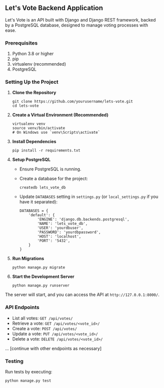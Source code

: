 
## Let's Vote Backend Application

Let's Vote is an API built with Django and Django REST framework, backed by a PostgreSQL database, designed to manage voting processes with ease.

### Prerequisites

1.  Python 3.8 or higher
2.  pip
3.  virtualenv (recommended)
4.  PostgreSQL

### Setting Up the Project

1.  **Clone the Repository**
        
    ```
    git clone https://github.com/yourusername/lets-vote.git
    cd lets-vote
    ``` 
    
2.  **Create a Virtual Environment (Recommended)**
    
    
    ```
    virtualenv venv
    source venv/bin/activate  
    # On Windows use `venv\Scripts\activate` 
    ``` 
    
3.  **Install Dependencies**
    
    `pip install -r requirements.txt` 
    
4.  **Setup PostgreSQL**
    
    -   Ensure PostgreSQL is running.
        
    -   Create a database for the project:
        
        `createdb lets_vote_db` 
        
    -   Update `DATABASES` setting in `settings.py` (or `local_settings.py` if you have it separated):
        
        ```
        DATABASES = {
            'default': {
                'ENGINE': 'django.db.backends.postgresql',
                'NAME': 'lets_vote_db',
                'USER': 'yourdbuser',
                'PASSWORD': 'yourdbpassword',
                'HOST': 'localhost',
                'PORT': '5432',
            }
        }
        ``` 
        
5.  **Run Migrations**
        
    `python manage.py migrate` 
    
6.  **Start the Development Server**
    
    
    `python manage.py runserver` 
    

The server will start, and you can access the API at `http://127.0.0.1:8000/`.

### API Endpoints

-   List all votes: `GET /api/votes/`
-   Retrieve a vote: `GET /api/votes/<vote_id>/`
-   Create a vote: `POST /api/votes/`
-   Update a vote: `PUT /api/votes/<vote_id>/`
-   Delete a vote: `DELETE /api/votes/<vote_id>/`

... [continue with other endpoints as necessary]

### Testing

Run tests by executing:

`python manage.py test` 
